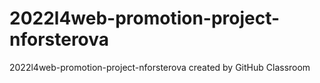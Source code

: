 # 2022l4web-promotion-project-nforsterova
2022l4web-promotion-project-nforsterova created by GitHub Classroom
